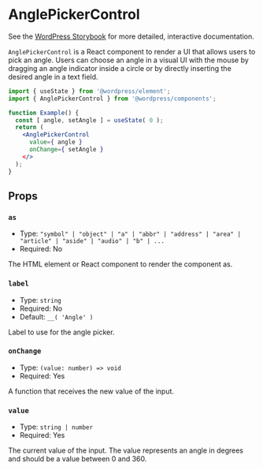 # AnglePickerControl

<!-- This file is generated automatically and cannot be edited directly. Make edits via TypeScript types and TSDocs. -->

<p class="callout callout-info">See the <a href="https://wordpress.github.io/gutenberg/?path=/docs/components-anglepickercontrol--docs">WordPress Storybook</a> for more detailed, interactive documentation.</p>

`AnglePickerControl` is a React component to render a UI that allows users to
pick an angle. Users can choose an angle in a visual UI with the mouse by
dragging an angle indicator inside a circle or by directly inserting the
desired angle in a text field.

```jsx
import { useState } from '@wordpress/element';
import { AnglePickerControl } from '@wordpress/components';

function Example() {
  const [ angle, setAngle ] = useState( 0 );
  return (
    <AnglePickerControl
      value={ angle }
      onChange={ setAngle }
    </>
  );
}
```

## Props

### `as`

 - Type: `"symbol" | "object" | "a" | "abbr" | "address" | "area" | "article" | "aside" | "audio" | "b" | ...`
 - Required: No

The HTML element or React component to render the component as.

### `label`

 - Type: `string`
 - Required: No
 - Default: `__( 'Angle' )`

Label to use for the angle picker.

### `onChange`

 - Type: `(value: number) => void`
 - Required: Yes

A function that receives the new value of the input.

### `value`

 - Type: `string | number`
 - Required: Yes

The current value of the input. The value represents an angle in degrees
and should be a value between 0 and 360.
